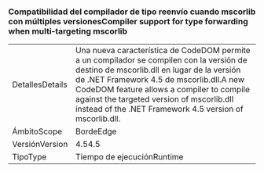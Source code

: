 ### <a name="compiler-support-for-type-forwarding-when-multi-targeting-mscorlib"></a><span data-ttu-id="d87fb-101">Compatibilidad del compilador de tipo reenvío cuando mscorlib con múltiples versiones</span><span class="sxs-lookup"><span data-stu-id="d87fb-101">Compiler support for type forwarding when multi-targeting mscorlib</span></span>

|   |   |
|---|---|
|<span data-ttu-id="d87fb-102">Detalles</span><span class="sxs-lookup"><span data-stu-id="d87fb-102">Details</span></span>|<span data-ttu-id="d87fb-103">Una nueva característica de CodeDOM permite a un compilador se compilen con la versión de destino de mscorlib.dll en lugar de la versión de .NET Framework 4.5 de mscorlib.dll.</span><span class="sxs-lookup"><span data-stu-id="d87fb-103">A new CodeDOM feature allows a compiler to compile against the targeted version of mscorlib.dll instead of the .NET Framework 4.5 version of mscorlib.dll.</span></span>|
|<span data-ttu-id="d87fb-104">Ámbito</span><span class="sxs-lookup"><span data-stu-id="d87fb-104">Scope</span></span>|<span data-ttu-id="d87fb-105">Borde</span><span class="sxs-lookup"><span data-stu-id="d87fb-105">Edge</span></span>|
|<span data-ttu-id="d87fb-106">Versión</span><span class="sxs-lookup"><span data-stu-id="d87fb-106">Version</span></span>|<span data-ttu-id="d87fb-107">4.5</span><span class="sxs-lookup"><span data-stu-id="d87fb-107">4.5</span></span>|
|<span data-ttu-id="d87fb-108">Tipo</span><span class="sxs-lookup"><span data-stu-id="d87fb-108">Type</span></span>|<span data-ttu-id="d87fb-109">Tiempo de ejecución</span><span class="sxs-lookup"><span data-stu-id="d87fb-109">Runtime</span></span>|

